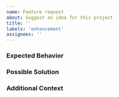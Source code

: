 ```yaml
---
name: Feature request
about: Suggest an idea for this project
title: ''
labels: 'enhancement'
assignees: ''
---
```


<!--- Provide a general summary of the feature in the Title above. -->

### Expected Behavior

<!--- What should happen. -->

### Possible Solution

<!--- Any solutions you've considered. -->

### Additional Context

<!--- How has this issue affected you? -->
<!--- What are you trying to accomplish? -->
<!--- Provide screenshots if possible. -->

<!--- Providing context helps us come up with a -->
<!--- solution that is most useful in the real world. -->
